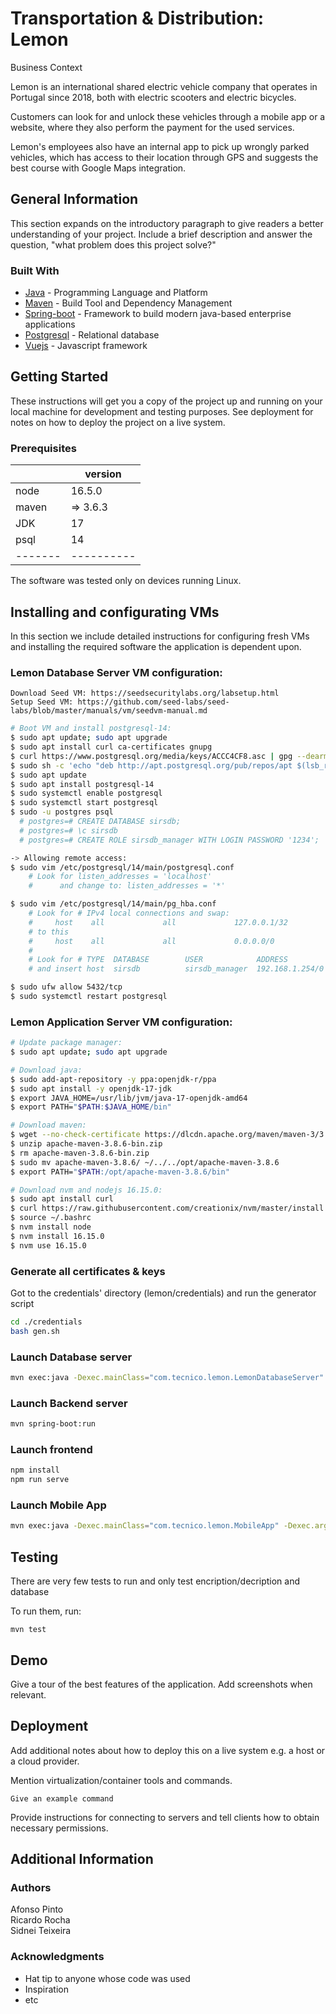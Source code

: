 # Transportation & Distribution: Lemon

Business Context

Lemon is an international shared electric vehicle company that operates in Portugal since 2018, both with electric scooters and electric bicycles.

Customers can look for and unlock these vehicles through a mobile app or a website, where they also perform the payment for the used services.

Lemon's employees also have an internal app to pick up wrongly parked vehicles, which has access to their location through GPS and suggests the best course with Google Maps integration.


## General Information

This section expands on the introductory paragraph to give readers a better understanding of your project.
Include a brief description and answer the question, "what problem does this project solve?"

### Built With

* [Java](https://openjdk.java.net/) - Programming Language and Platform
* [Maven](https://maven.apache.org/) - Build Tool and Dependency Management
* [Spring-boot](https://spring.io/projects/spring-boot) - Framework to build modern java-based enterprise applications
* [Postgresql](https://www.postgresql.org/) - Relational database
* [Vuejs](https://vuejs.org/) - Javascript framework

## Getting Started

These instructions will get you a copy of the project up and running on your local machine for development and testing purposes. See deployment for notes on how to deploy the project on a live system.

### Prerequisites

|       | version  |
|-------|----------|
| node  | 16.5.0   |
| maven | => 3.6.3 |
|  JDK  | 17       |
| psql  | 14       |
|-------|----------|

The software was tested only on devices running Linux.

## Installing and configurating VMs

In this section we include detailed instructions for configuring fresh VMs and installing the required software the application is dependent upon.

### Lemon Database Server VM configuration:
```
Download Seed VM: https://seedsecuritylabs.org/labsetup.html
Setup Seed VM: https://github.com/seed-labs/seed-labs/blob/master/manuals/vm/seedvm-manual.md
```


```bash
# Boot VM and install postgresql-14:
$ sudo apt update; sudo apt upgrade
$ sudo apt install curl ca-certificates gnupg
$ curl https://www.postgresql.org/media/keys/ACCC4CF8.asc | gpg --dearmor | sudo tee /etc/apt/trusted.gpg.d/apt.postgresql.org.gpg >/dev/null
$ sudo sh -c 'echo "deb http://apt.postgresql.org/pub/repos/apt $(lsb_release -cs)-pgdg main" > /etc/apt/sources.list.d/pgdg.list'
$ sudo apt update
$ sudo apt install postgresql-14
$ sudo systemctl enable postgresql
$ sudo systemctl start postgresql
$ sudo -u postgres psql
  # postgres=# CREATE DATABASE sirsdb;
  # postgres=# \c sirsdb
  # postgres=# CREATE ROLE sirsdb_manager WITH LOGIN PASSWORD '1234';

-> Allowing remote access:
$ sudo vim /etc/postgresql/14/main/postgresql.conf
    # Look for listen_addresses = 'localhost'
    #      and change to: listen_addresses = '*'

$ sudo vim /etc/postgresql/14/main/pg_hba.conf
    # Look for # IPv4 local connections and swap:
    #     host    all             all             127.0.0.1/32         md5
    # to this 
    #     host    all             all             0.0.0.0/0            md5
    #
    # Look for # TYPE  DATABASE        USER            ADDRESS                 METHOD
    # and insert host  sirsdb          sirsdb_manager  192.168.1.254/0         md5

$ sudo ufw allow 5432/tcp
$ sudo systemctl restart postgresql
```


### Lemon Application Server VM configuration:

```bash
# Update package manager:
$ sudo apt update; sudo apt upgrade

# Download java:
$ sudo add-apt-repository -y ppa:openjdk-r/ppa
$ sudo apt install -y openjdk-17-jdk
$ export JAVA_HOME=/usr/lib/jvm/java-17-openjdk-amd64
$ export PATH="$PATH:$JAVA_HOME/bin"

# Download maven:
$ wget --no-check-certificate https://dlcdn.apache.org/maven/maven-3/3.8.6/binaries/apache-maven-3.8.6-bin.zip
$ unzip apache-maven-3.8.6-bin.zip
$ rm apache-maven-3.8.6-bin.zip
$ sudo mv apache-maven-3.8.6/ ~/../../opt/apache-maven-3.8.6
$ export PATH="$PATH:/opt/apache-maven-3.8.6/bin"

# Download nvm and nodejs 16.15.0:
$ sudo apt install curl 
$ curl https://raw.githubusercontent.com/creationix/nvm/master/install.sh | bash 
$ source ~/.bashrc
$ nvm install node
$ nvm install 16.15.0
$ nvm use 16.15.0
```


### Generate all certificates & keys
Got to the credentials' directory (lemon/credentials) and run the generator script
``` bash
cd ./credentials
bash gen.sh
```

### Launch Database server
``` bash
mvn exec:java -Dexec.mainClass="com.tecnico.lemon.LemonDatabaseServer" -Dexec.args=""
```

### Launch Backend server
``` bash
mvn spring-boot:run
```

### Launch frontend
``` bash
npm install
npm run serve
```

### Launch Mobile App
``` bash
mvn exec:java -Dexec.mainClass="com.tecnico.lemon.MobileApp" -Dexec.args=""
```

## Testing

There are very few tests to run and only test encription/decription and database

To run them, run:
```
mvn test
```

## Demo

Give a tour of the best features of the application.
Add screenshots when relevant.

## Deployment

Add additional notes about how to deploy this on a live system e.g. a host or a cloud provider.

Mention virtualization/container tools and commands.

```
Give an example command
```

Provide instructions for connecting to servers and tell clients how to obtain necessary permissions.

## Additional Information

### Authors

Afonso Pinto  
Ricardo Rocha  
Sidnei Teixeira  

### Acknowledgments

* Hat tip to anyone whose code was used
* Inspiration
* etc
